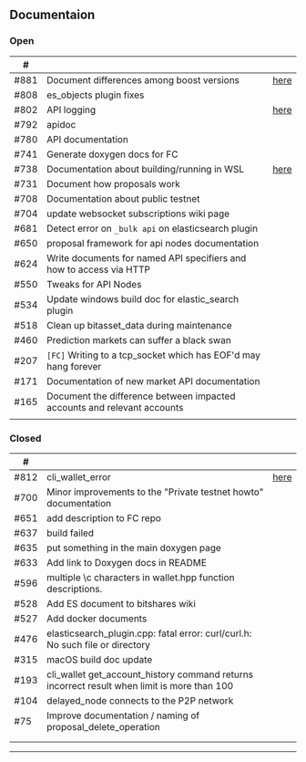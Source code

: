 ## Documentaion

### Open 

| # | | | 
|---|---|---|
| #881 | Document differences among boost versions  | [here](/developers/1_installation/boost_versions.md#boost-version) |
| #808 | es_objects plugin fixes |  |
| #802 | API logging | [here](/developers/6_apis/api_support.md#api-logging) |
| #792 | apidoc |  |
| #780 | API documentation  |  |
| #741 | Generate doxygen docs for FC |  |
| #738 | Documentation about building/running in WSL | [here](/developers/1_installation/wsl.md#windows-subsystem-for-linux-wsl) |
| #731 | Document how proposals work |  |
| #708 | Documentation about public testnet |  |
| #704 | update websocket subscriptions wiki page |  |
| #681 | Detect error on `_bulk api` on elasticsearch plugin |  |
| #650 | proposal framework for api nodes documentation |  |
| #624 | Write documents for named API specifiers and how to access via HTTP  |  |
| #550 | Tweaks for API Nodes |  |
| #534 | Update windows build doc for elastic_search plugin |  |
| #518 | Clean up bitasset_data during maintenance |  |
| #460 | Prediction markets can suffer a black swan |  |
| #207 | `[FC]` Writing to a tcp_socket which has EOF'd may hang forever |  |
| #171 | Documentation of new market API documentation |  |
| #165 | Document the difference between impacted accounts and relevant accounts |  |
|  |  |  |

### Closed

| # | | | 
|---|---|---|
| #812 | cli_wallet_error | [here](/developers/2_references_tools/812_cli_wallet_error.md#cli_wallet_error)  |
| #700 | Minor improvements to the "Private testnet howto" documentation  |  |
| #651 | add description to FC repo  |  |
| #637 | build failed |  |
| #635 | put something in the main doxygen page |  |
| #633 | Add link to Doxygen docs in README  |  |
| #596 | multiple \c characters in wallet.hpp function descriptions. |  |
| #528 | Add ES document to bitshares wiki |  |
| #527 | Add docker documents |  |
| #476 | elasticsearch_plugin.cpp: fatal error: curl/curl.h: No such file or directory |  |
| #315 | macOS build doc update |  |
| #193 | cli_wallet get_account_history command returns incorrect result when limit is more than 100 |  |
| #104 | delayed_node connects to the P2P network |  |
| #75 | Improve documentation / naming of proposal_delete_operation  |  |
|  |  |  |
|  |  |  |


***

